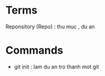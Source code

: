 # Terms

Reponsitory (Repo) : thu muc , du an

# Commands

- git init : lam du an tro thanh mot git

